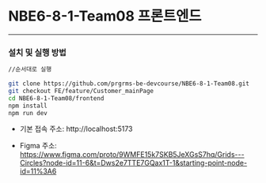# NBE6-8-1-Team08 프론트엔드

---
###  설치 및 실행 방법


```bash
//순서대로 실행

git clone https://github.com/prgrms-be-devcourse/NBE6-8-1-Team08.git
git checkout FE/feature/Customer_mainPage
cd NBE6-8-1-Team08/frontend
npm install
npm run dev
```


- 기본 접속 주소: http://localhost:5173

- Figma 주소: https://www.figma.com/proto/9WMFE15k7SKB5JeXGsS7hq/Grids---Circles?node-id=11-6&t=Dws2e7TTE7GQax1T-1&starting-point-node-id=11%3A6